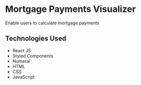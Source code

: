 # Mortgage Payments Visualizer
Enable users to calculate mortgage payments

## Technologies Used
- React JS
- Styled Components
- Numeral
- HTML
- CSS
- JavaScript